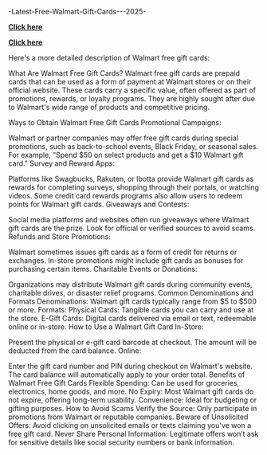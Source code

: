 -Latest-Free-Walmart-Gift-Cards---2025-

**[Click here](https://shorturl.at/r4Owa)**


**[Click here](https://shorturl.at/r4Owa)**

Here's a more detailed description of Walmart free gift cards:

What Are Walmart Free Gift Cards?
Walmart free gift cards are prepaid cards that can be used as a form of payment at Walmart stores or on their official website. These cards carry a specific value, often offered as part of promotions, rewards, or loyalty programs. They are highly sought after due to Walmart's wide range of products and competitive pricing.

Ways to Obtain Walmart Free Gift Cards
Promotional Campaigns:

Walmart or partner companies may offer free gift cards during special promotions, such as back-to-school events, Black Friday, or seasonal sales.
For example, "Spend $50 on select products and get a $10 Walmart gift card."
Survey and Reward Apps:

Platforms like Swagbucks, Rakuten, or Ibotta provide Walmart gift cards as rewards for completing surveys, shopping through their portals, or watching videos.
Some credit card rewards programs also allow users to redeem points for Walmart gift cards.
Giveaways and Contests:

Social media platforms and websites often run giveaways where Walmart gift cards are the prize. Look for official or verified sources to avoid scams.
Refunds and Store Promotions:

Walmart sometimes issues gift cards as a form of credit for returns or exchanges.
In-store promotions might include gift cards as bonuses for purchasing certain items.
Charitable Events or Donations:

Organizations may distribute Walmart gift cards during community events, charitable drives, or disaster relief programs.
Common Denominations and Formats
Denominations: Walmart gift cards typically range from $5 to $500 or more.
Formats:
Physical Cards: Tangible cards you can carry and use at the store.
E-Gift Cards: Digital cards delivered via email or text, redeemable online or in-store.
How to Use a Walmart Gift Card
In-Store:

Present the physical or e-gift card barcode at checkout.
The amount will be deducted from the card balance.
Online:

Enter the gift card number and PIN during checkout on Walmart's website.
The card balance will automatically apply to your order total.
Benefits of Walmart Free Gift Cards
Flexible Spending: Can be used for groceries, electronics, home goods, and more.
No Expiry: Most Walmart gift cards do not expire, offering long-term usability.
Convenience: Ideal for budgeting or gifting purposes.
How to Avoid Scams
Verify the Source: Only participate in promotions from Walmart or reputable companies.
Beware of Unsolicited Offers: Avoid clicking on unsolicited emails or texts claiming you've won a free gift card.
Never Share Personal Information: Legitimate offers won’t ask for sensitive details like social security numbers or bank information.
